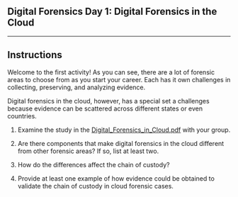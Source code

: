 ## Digital Forensics Day 1: Digital Forensics in the Cloud
--------

## Instructions 

Welcome to the first activity! As you can see, there are a lot of forensic areas to choose from as you start your career. Each has it own challenges in collecting, preserving, and analyzing evidence. 

Digital forensics in the cloud, however, has a special set a challenges because evidence can be scattered across different states or even countries.

1. Examine the  study in the [Digital_Forensics_in_Cloud.pdf](Digital_Forensics_in_Cloud-1.pdf) with your group.

2. Are there components that make digital forensics in the cloud different from other forensic areas? If so, list at least two.

3. How do the differences affect the chain of custody?

4. Provide at least one example of how evidence could be obtained to validate the chain of custody in cloud forensic cases. 
